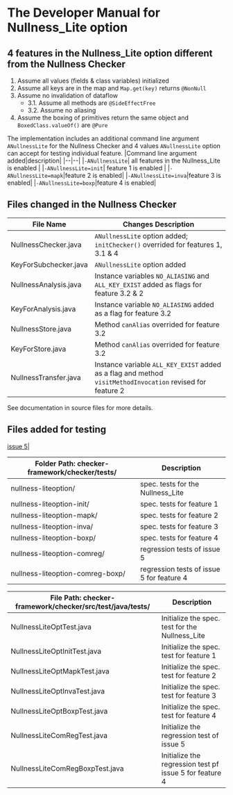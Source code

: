 # The Developer Manual for Nullness_Lite option
## 4 features in the Nullness_Lite option different from the Nullness Checker
1. Assume all values (fields & class variables) initialized
2. Assume all keys are in the map and `Map.get(key)` returns `@NonNull`
3. Assume no invalidation of dataflow
   - 3.1. Assume all methods are `@SideEffectFree` 
   - 3.2. Assume no aliasing
4. Assume the boxing of primitives return the same object and `BoxedClass.valueOf()` are `@Pure`

The implementation includes an additional command line argument `ANullnessLite` for the Nullness Checker and 4 values `ANullnessLite` option can accept for testing individual feature.
|Command line argument added|description|
|--|--|
|`-ANullnessLite`| all features in the Nullness_Lite is enabled |
|`-ANullnessLite=init`| feature 1 is enabled |
|`-ANullnessLite=mapk`|feature 2 is enabled|
|`-ANullnessLite=inva`|feature 3 is enabled|
|`-ANullnessLite=boxp`|feature 4 is enabled|

## Files changed in the Nullness Checker
|File Name|Changes Description|
|--|--|
|NullnessChecker.java|`ANullnessLite` option added; `initChecker()` overrided for features 1, 3.1 & 4|
|KeyForSubchecker.java|`ANullnessLite` option added|
|NullnessAnalysis.java|Instance variables `NO_ALIASING` and `ALL_KEY_EXIST` added as flags for feature 3.2 & 2|
|KeyForAnalysis.java|Instance variable `NO_ALIASING` added as a flag for feature 3.2|
|NullnessStore.java|Method `canAlias` overrided for feature 3.2|
|KeyForStore.java|Method `canAlias` overrided for feature 3.2|
|NullnessTransfer.java|Instance variable `ALL_KEY_EXIST` added as a flag and method `visitMethodInvocation` revised for feature 2|
See documentation in source files for more details.

## Files added for testing
[issue 5](https://github.com/979216944/checker-framework/issues/5)|

|Folder Path: checker-framework/checker/tests/| Description |
|-|-|
|nullness-liteoption/|spec. tests for the Nullness_Lite|
|nullness-liteoption-init/|spec. tests for feature 1|
|nullness-liteoption-mapk/|spec. tests for feature 2|
|nullness-liteoption-inva/|spec. tests for feature 3|
|nullness-liteoption-boxp/|spec. tests for feature 4|
|nullness-liteoption-comreg/|regression tests of issue 5|
|nullness-liteoption-comreg-boxp/|regression tests of issue 5 for feature 4|

|File Path: checker-framework/checker/src/test/java/tests/| Description |
|-|-|
|NullnessLiteOptTest.java|Initialize the spec. test for the Nullness_Lite|
|NullnessLiteOptInitTest.java|Initialize the spec. test for feature 1|
|NullnessLiteOptMapkTest.java|Initialize the spec. test for feature 2|
|NullnessLiteOptInvaTest.java|Initialize the spec. test for feature 3|
|NullnessLiteOptBoxpTest.java|Initialize the spec. test for feature 4|
|NullnessLiteComRegTest.java|Initialize the regression test of issue 5|
|NullnessLiteComRegBoxpTest.java|Initialize the regression test pf issue 5 for feature 4|

